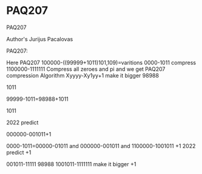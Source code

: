 # PAQ207
PAQ207

Author's Jurijus Pacalovas

PAQ207:


Here PAQ207 100000-((99999+1011)101,109)=varitions 0000-1011 compress 1100000-1111111 Compress all zeroes and pi and we get PAQ207 compression Algorithm Xyyyy-Xy1yy+1 make it bigger 98988


1011


99999-1011=98988+1011


1011


2022 predict


000000-001011+1
 
 
0000-1011=00000-01011 and 000000-001011 and 1100000-1001011 +1  2022 predict   +1

001011-11111 98988 1001011-1111111 make it bigger +1
